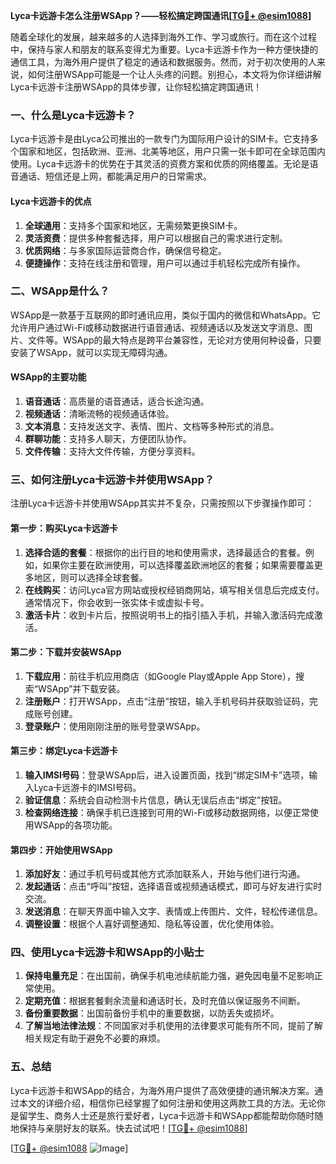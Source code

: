 **Lyca卡远游卡怎么注册WSApp？——轻松搞定跨国通讯[[TG💪+ @esim1088](https://t.me/s/esim1088)]**

随着全球化的发展，越来越多的人选择到海外工作、学习或旅行。而在这个过程中，保持与家人和朋友的联系变得尤为重要。Lyca卡远游卡作为一种方便快捷的通信工具，为海外用户提供了稳定的通话和数据服务。然而，对于初次使用的人来说，如何注册WSApp可能是一个让人头疼的问题。别担心，本文将为你详细讲解Lyca卡远游卡注册WSApp的具体步骤，让你轻松搞定跨国通讯！

### 一、什么是Lyca卡远游卡？

Lyca卡远游卡是由Lyca公司推出的一款专门为国际用户设计的SIM卡。它支持多个国家和地区，包括欧洲、亚洲、北美等地区，用户只需一张卡即可在全球范围内使用。Lyca卡远游卡的优势在于其灵活的资费方案和优质的网络覆盖。无论是语音通话、短信还是上网，都能满足用户的日常需求。

#### Lyca卡远游卡的优点

1. **全球通用**：支持多个国家和地区，无需频繁更换SIM卡。
2. **灵活资费**：提供多种套餐选择，用户可以根据自己的需求进行定制。
3. **优质网络**：与多家国际运营商合作，确保信号稳定。
4. **便捷操作**：支持在线注册和管理，用户可以通过手机轻松完成所有操作。

### 二、WSApp是什么？

WSApp是一款基于互联网的即时通讯应用，类似于国内的微信和WhatsApp。它允许用户通过Wi-Fi或移动数据进行语音通话、视频通话以及发送文字消息、图片、文件等。WSApp的最大特点是跨平台兼容性，无论对方使用何种设备，只要安装了WSApp，就可以实现无障碍沟通。

#### WSApp的主要功能

1. **语音通话**：高质量的语音通话，适合长途沟通。
2. **视频通话**：清晰流畅的视频通话体验。
3. **文本消息**：支持发送文字、表情、图片、文档等多种形式的消息。
4. **群聊功能**：支持多人聊天，方便团队协作。
5. **文件传输**：支持大文件传输，方便分享资料。

### 三、如何注册Lyca卡远游卡并使用WSApp？

注册Lyca卡远游卡并使用WSApp其实并不复杂，只需按照以下步骤操作即可：

#### 第一步：购买Lyca卡远游卡

1. **选择合适的套餐**：根据你的出行目的地和使用需求，选择最适合的套餐。例如，如果你主要在欧洲使用，可以选择覆盖欧洲地区的套餐；如果需要覆盖更多地区，则可以选择全球套餐。
2. **在线购买**：访问Lyca官方网站或授权经销商网站，填写相关信息后完成支付。通常情况下，你会收到一张实体卡或虚拟卡号。
3. **激活卡片**：收到卡片后，按照说明书上的指引插入手机，并输入激活码完成激活。

#### 第二步：下载并安装WSApp

1. **下载应用**：前往手机应用商店（如Google Play或Apple App Store），搜索“WSApp”并下载安装。
2. **注册账户**：打开WSApp，点击“注册”按钮，输入手机号码并获取验证码，完成账号创建。
3. **登录账户**：使用刚刚注册的账号登录WSApp。

#### 第三步：绑定Lyca卡远游卡

1. **输入IMSI号码**：登录WSApp后，进入设置页面，找到“绑定SIM卡”选项，输入Lyca卡远游卡的IMSI号码。
2. **验证信息**：系统会自动检测卡片信息，确认无误后点击“绑定”按钮。
3. **检查网络连接**：确保手机已连接到可用的Wi-Fi或移动数据网络，以便正常使用WSApp的各项功能。

#### 第四步：开始使用WSApp

1. **添加好友**：通过手机号码或其他方式添加联系人，开始与他们进行沟通。
2. **发起通话**：点击“呼叫”按钮，选择语音或视频通话模式，即可与好友进行实时交流。
3. **发送消息**：在聊天界面中输入文字、表情或上传图片、文件，轻松传递信息。
4. **调整设置**：根据个人喜好调整通知、隐私等设置，优化使用体验。

### 四、使用Lyca卡远游卡和WSApp的小贴士

1. **保持电量充足**：在出国前，确保手机电池续航能力强，避免因电量不足影响正常使用。
2. **定期充值**：根据套餐剩余流量和通话时长，及时充值以保证服务不间断。
3. **备份重要数据**：出国前备份手机中的重要数据，以防丢失或损坏。
4. **了解当地法律法规**：不同国家对手机使用的法律要求可能有所不同，提前了解相关规定有助于避免不必要的麻烦。

### 五、总结

Lyca卡远游卡和WSApp的结合，为海外用户提供了高效便捷的通讯解决方案。通过本文的详细介绍，相信你已经掌握了如何注册和使用这两款工具的方法。无论你是留学生、商务人士还是旅行爱好者，Lyca卡远游卡和WSApp都能帮助你随时随地保持与亲朋好友的联系。快去试试吧！[[TG💪+ @esim1088](https://t.me/s/esim1088)] 

[[TG💪+ @esim1088](https://t.me/s/esim1088) ![Image](https://i.postimg.cc/4NQfJmqS/Snipaste-2025-05-13-00-14-12.png)]